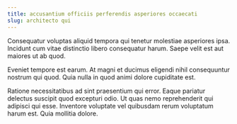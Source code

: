 ```yaml
---
title: accusantium officiis perferendis asperiores occaecati
slug: architecto qui
---
```


Consequatur voluptas aliquid tempora qui tenetur molestiae asperiores ipsa. Incidunt cum vitae distinctio libero consequatur harum. Saepe velit est aut maiores ut ab quod.

Eveniet tempore est earum. At magni et ducimus eligendi nihil consequuntur nostrum qui quod. Quia nulla in quod animi dolore cupiditate est.

Ratione necessitatibus ad sint praesentium qui error. Eaque pariatur delectus suscipit quod excepturi odio. Ut quas nemo reprehenderit qui adipisci qui esse. Inventore voluptate vel quibusdam rerum voluptatum harum est. Quia mollitia dolore.
